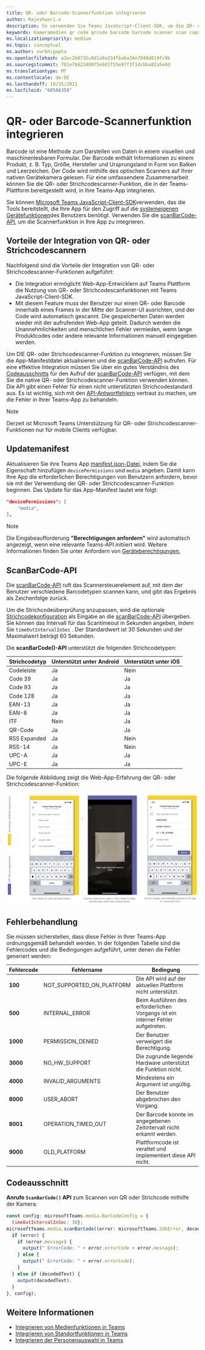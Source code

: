 ```yaml
---
title: QR- oder Barcode-Scannerfunktion integrieren
author: Rajeshwari-v
description: So verwenden Sie Teams JavaScript-Client-SDK, um die QR- oder Strichcodescanner-Funktion zu nutzen
keywords: Kameramedien qr code qrcode barcode barcode scanner scan capabilities native device permissions
ms.localizationpriority: medium
ms.topic: conceptual
ms.author: surbhigupta
ms.openlocfilehash: a3ec2b8735c0d1a9a234fba6a34e7040d819fc9b
ms.sourcegitcommit: 781e7b82240075e9d1f55e97f3f1dcbba82a5e4d
ms.translationtype: MT
ms.contentlocale: de-DE
ms.lasthandoff: 10/25/2021
ms.locfileid: "60566358"
---
```

# <a name="integrate-qr-or-barcode-scanner-capability"></a>QR- oder Barcode-Scannerfunktion integrieren 

Barcode ist eine Methode zum Darstellen von Daten in einem visuellen und maschinenlesbaren Formular. Der Barcode enthält Informationen zu einem Produkt, z. B. Typ, Größe, Hersteller und Ursprungsland in Form von Balken und Leerzeichen. Der Code wird mithilfe des optischen Scanners auf Ihrer nativen Gerätekamera gelesen. Für eine umfassendere Zusammenarbeit können Sie die QR- oder Strichcodescanner-Funktion, die in der Teams-Plattform bereitgestellt wird, in Ihre Teams-App integrieren.   

Sie können [Microsoft Teams JavaScript-Client-SDK](/javascript/api/overview/msteams-client?view=msteams-client-js-latest&preserve-view=true)verwenden, das die Tools bereitstellt, die Ihre App für den Zugriff auf die [systemeigenen Gerätefunktionen](native-device-permissions.md)des Benutzers benötigt. Verwenden Sie die [scanBarCode-API,](/javascript/api/@microsoft/teams-js/microsoftteams.media?view=msteams-client-js-latest&preserve-view=true#scanBarCode__error__SdkError__decodedText__string_____void__BarCodeConfig_) um die Scannerfunktion in Ihre App zu integrieren. 

## <a name="advantage-of-integrating-qr-or-barcode-scanner-capability"></a>Vorteile der Integration von QR- oder Strichcodescannern

Nachfolgend sind die Vorteile der Integration von QR- oder Strichcodescanner-Funktionen aufgeführt: 

* Die Integration ermöglicht Web-App-Entwicklern auf Teams Plattform die Nutzung von QR- oder Strichcodescanfunktionen mit Teams JavaScript-Client-SDK.
* Mit diesem Feature muss der Benutzer nur einen QR- oder Barcode innerhalb eines Frames in der Mitte der Scanner-UI ausrichten, und der Code wird automatisch gescannt. Die gespeicherten Daten werden wieder mit der aufrufenden Web-App geteilt. Dadurch werden die Unannehmlichkeiten und menschlichen Fehler vermieden, wenn lange Produktcodes oder andere relevante Informationen manuell eingegeben werden.

Um DIE QR- oder Strichcodescanner-Funktion zu integrieren, müssen Sie die App-Manifestdatei aktualisieren und die [scanBarCode-API](/javascript/api/@microsoft/teams-js/microsoftteams.media?view=msteams-client-js-latest&preserve-view=true#scanBarCode__error__SdkError__decodedText__string_____void__BarCodeConfig_) aufrufen. Für eine effektive Integration müssen Sie über ein gutes Verständnis des [Codeausschnitts](#code-snippet) für den Aufruf der [scanBarCode-API](/javascript/api/@microsoft/teams-js/microsoftteams.media?view=msteams-client-js-latest&preserve-view=true#scanBarCode__error__SdkError__decodedText__string_____void__BarCodeConfig_) verfügen, mit dem Sie die native QR- oder Strichcodescanner-Funktion verwenden können. Die API gibt einen Fehler für einen nicht unterstützten Strichcodestandard aus.
Es ist wichtig, sich mit den [API-Antwortfehlern](#error-handling) vertraut zu machen, um die Fehler in Ihrer Teams-App zu behandeln.

> [!NOTE] 
> Derzeit ist Microsoft Teams Unterstützung für QR- oder Strichcodescanner-Funktionen nur für mobile Clients verfügbar.

## <a name="update-manifest"></a>Updatemanifest

Aktualisieren Sie ihre Teams App [manifest.json-Datei,](../../resources/schema/manifest-schema.md#devicepermissions) indem Sie die Eigenschaft hinzufügen `devicePermissions` und `media` angeben. Damit kann Ihre App die erforderlichen Berechtigungen von Benutzern anfordern, bevor sie mit der Verwendung der QR- oder Strichcodescanner-Funktion beginnen. Das Update für das App-Manifest lautet wie folgt:

``` json
"devicePermissions": [
    "media",
],
```

> [!NOTE]
> Die Eingabeaufforderung **"Berechtigungen anfordern"** wird automatisch angezeigt, wenn eine relevante Teams-API initiiert wird. Weitere Informationen finden Sie unter Anfordern von [Geräteberechtigungen.](native-device-permissions.md)

## <a name="scanbarcode-api"></a>ScanBarCode-API

Die [scanBarCode-API](/javascript/api/@microsoft/teams-js/microsoftteams.media?view=msteams-client-js-latest&preserve-view=true#scanBarCode__error__SdkError__decodedText__string_____void__BarCodeConfig_) ruft das Scannersteuerelement auf, mit dem der Benutzer verschiedene Barcodetypen scannen kann, und gibt das Ergebnis als Zeichenfolge zurück.

Um die Strichcodeüberprüfung anzupassen, wird die optionale [Strichcodekonfiguration](/javascript/api/@microsoft/teams-js/microsoftteams.media.barcodeconfig?view=msteams-client-js-latest&preserve-view=true) als Eingabe an die [scanBarCode-API](/javascript/api/@microsoft/teams-js/microsoftteams.media?view=msteams-client-js-latest&preserve-view=true#scanBarCode__error__SdkError__decodedText__string_____void__BarCodeConfig_) übergeben. Sie können das Intervall für das Scantimeout in Sekunden angeben, indem Sie `timeOutIntervalInSec` . Der Standardwert ist 30 Sekunden und der Maximalwert beträgt 60 Sekunden.

Die **scanBarCode()-API** unterstützt die folgenden Strichcodetypen:

| Strichcodetyp | Unterstützt unter Android | Unterstützt unter iOS |
| ---------- | ---------- | ------------ |
| Codeleiste | Ja | Nein |
| Code 39 | Ja | Ja | 
| Code 93 | Ja | Ja |
| Code 128 | Ja | Ja |
| EAN-13 | Ja | Ja |
| EAN-8 | Ja | Ja |
| ITF | Nein | Ja |
| QR-Code | Ja | Ja |
| RSS Expanded | Ja | Nein |
| RSS-14 | Ja | Nein |
| UPC-A | Ja | Ja |
| UPC-E | Ja | Ja |

Die folgende Abbildung zeigt die Web-App-Erfahrung der QR- oder Strichcodescanner-Funktion:

![Web-App-Erfahrung für qr- oder Strichcodescanner-Funktion](../../assets/images/tabs/qr-barcode-scanner-capability.png)

## <a name="error-handling"></a>Fehlerbehandlung

Sie müssen sicherstellen, dass diese Fehler in Ihrer Teams-App ordnungsgemäß behandelt werden. In der folgenden Tabelle sind die Fehlercodes und die Bedingungen aufgeführt, unter denen die Fehler generiert werden: 

|Fehlercode |  Fehlername     | Bedingung|
| --------- | --------------- | -------- |
| **100** | NOT_SUPPORTED_ON_PLATFORM | Die API wird auf der aktuellen Plattform nicht unterstützt.|
| **500** | INTERNAL_ERROR | Beim Ausführen des erforderlichen Vorgangs ist ein interner Fehler aufgetreten.|
| **1000** | PERMISSION_DENIED |Der Benutzer verweigert die Berechtigung.|
| **3000** | NO_HW_SUPPORT | Die zugrunde liegende Hardware unterstützt die Funktion nicht.|
| **4000** | INVALID_ARGUMENTS | Mindestens ein Argument ist ungültig.|
| **8000** | USER_ABORT |Der Benutzer abgebrochen den Vorgang.|
| **8001** | OPERATION_TIMED_OUT | Der Barcode konnte im angegebenen Zeitintervall nicht erkannt werden.|
| **9000** | OLD_PLATFORM | Plattformcode ist veraltet und implementiert diese API nicht.|

## <a name="code-snippet"></a>Codeausschnitt

**Anrufe `ScanBarCode()` API** zum Scannen von QR oder Strichcode mithilfe der Kamera:

```javascript
const config: microsoftTeams.media.BarCodeConfig = {
  timeOutIntervalInSec: 30};
microsoftTeams.media.scanBarCode((error: microsoftTeams.SdkError, decodedText: string) => {
  if (error) {
    if (error.message) {
      output(" ErrorCode: " + error.errorCode + error.message);
    } else {
      output(" ErrorCode: " + error.errorCode);
    }
  } else if (decodedText) {
    output(decodedText);
  }
}, config);
```

## <a name="see-also"></a>Weitere Informationen

* [Integrieren von Medienfunktionen in Teams](mobile-camera-image-permissions.md)
* [Integrieren von Standortfunktionen in Teams](location-capability.md)
* [Integrieren der Personenauswahl in Teams](people-picker-capability.md)


